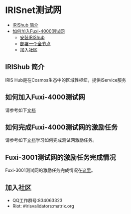 # IRISnet测试网


 * [IRIShub 简介](#IRIShub-简介)
  * [如何加入Fuxi-4000测试网](#如何加入Fuxi-4000测试网)
    * [安装IRIShub](#安装IRIShub)
    * [部署一个全节点](#部署一个全节点)
    * [加入社区](#加入社区)

## IRIShub 简介

IRIS Hub是在Cosmos生态中的区域性枢纽，提供iService服务

## 如何加入Fuxi-4000测试网

请参考如下[文档](https://github.com/irisnet/irishub/blob/master/docs/get-started/README.md)

## 如何完成Fuxi-4000测试网的激励任务

请参考如下[文档](https://github.com/irisnet/testnets/blob/master/fuxi/fuxi-4000/README.md)学习如何完成测试网激励任务。

## Fuxi-3001测试网的激励任务完成情况

Fuxi-3001测试网的激励任务完成情况在[这里](https://github.com/irisnet/testnets/issues/125)。

## 加入社区

* QQ工作群号:834063323
* Riot: #irisvalidators:matrix.org